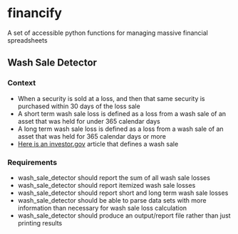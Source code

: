 # financify
A set of accessible python functions for managing massive financial spreadsheets

## Wash Sale Detector

### Context

- When a security is sold at a loss, and then that same security is purchased within 30 days of the loss sale
- A short term wash sale loss is defined as a loss from a wash sale of an asset that was held for under 365 calendar days
- A long term wash sale loss is defined as a loss from a wash sale of an asset that was held for 365 calendar days or more
- [Here is an investor.gov](https://www.investor.gov/introduction-investing/investing-basics/glossary/wash-sales#:~:text=A%20wash%20sale%20occurs%20when,to%20buy%20substantially%20identical%20securities) article that defines a wash sale

### Requirements

- wash_sale_detector should report the sum of all wash sale losses
- wash_sale_detector should report itemized wash sale losses
- wash_sale_detector should report short and long term wash sale losses
- wash_sale_detector should be able to parse data sets with more information than necessary for wash sale loss calculation
- wash_sale_detector should produce an output/report file rather than just printing results